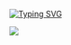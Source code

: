 [![Typing SVG](https://readme-typing-svg.demolab.com?font=Fira+Code&pause=1000&width=435&lines=Neverwhere)](https://git.io/typing-svg)

[![](https://img.shields.io/badge/Telegram-2CA5E0?style=for-the-badge&logo=telegram&logoColor=white)](https://t.me/slxugh)



